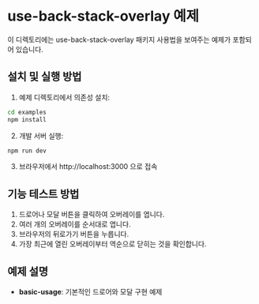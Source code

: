 # use-back-stack-overlay 예제

이 디렉토리에는 use-back-stack-overlay 패키지 사용법을 보여주는 예제가 포함되어 있습니다.

## 설치 및 실행 방법

1. 예제 디렉토리에서 의존성 설치:

```bash
cd examples
npm install
```

2. 개발 서버 실행:

```bash
npm run dev
```

3. 브라우저에서 http://localhost:3000 으로 접속

## 기능 테스트 방법

1. 드로어나 모달 버튼을 클릭하여 오버레이를 엽니다.
2. 여러 개의 오버레이를 순서대로 엽니다.
3. 브라우저의 뒤로가기 버튼을 누릅니다.
4. 가장 최근에 열린 오버레이부터 역순으로 닫히는 것을 확인합니다.

## 예제 설명

- **basic-usage**: 기본적인 드로어와 모달 구현 예제
